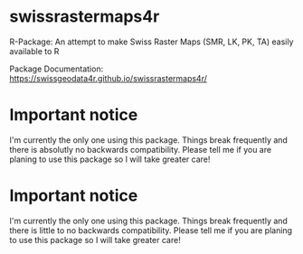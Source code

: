 # swissrastermaps4r
R-Package: An attempt to make Swiss Raster Maps (SMR, LK, PK, TA) easily available to R

Package Documentation: https://swissgeodata4r.github.io/swissrastermaps4r/


# Important notice

I'm currently the only one using this package. Things break frequently and there is absolutly no backwards compatibility. Please tell me if you are planing to use this package so I will take greater care!


# Important notice

I'm currently the only one using this package. Things break frequently and there is little to no backwards compatibility. Please tell me if you are planing to use this package so I will take greater care!
